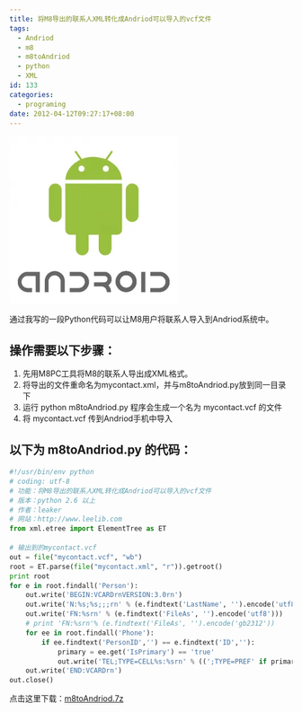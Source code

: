 ```yaml
---
title: 将M8导出的联系人XML转化成Andriod可以导入的vcf文件
tags:
  - Andriod
  - m8
  - m8toAndriod
  - python
  - XML
id: 133
categories:
  - programing
date: 2012-04-12T09:27:17+08:00
---
```


![android](/wp-content/uploads/2012/04/android.webp#center)

通过我写的一段Python代码可以让M8用户将联系人导入到Andriod系统中。

## 操作需要以下步骤：

1. 先用M8PC工具将M8的联系人导出成XML格式。
2. 将导出的文件重命名为mycontact.xml，并与m8toAndriod.py放到同一目录下
3. 运行 python m8toAndriod.py 程序会生成一个名为 mycontact.vcf 的文件
4. 将 mycontact.vcf 传到Andriod手机中导入

## 以下为 m8toAndriod.py 的代码：
```python
#!/usr/bin/env python
# coding: utf-8
# 功能：将M8导出的联系人XML转化成Andriod可以导入的vcf文件
# 版本：python 2.6 以上
# 作者：leaker
# 网站：http://www.leelib.com
from xml.etree import ElementTree as ET

# 输出到的mycontact.vcf
out = file("mycontact.vcf", "wb")
root = ET.parse(file("mycontact.xml", "r")).getroot()
print root
for e in root.findall('Person'):
    out.write('BEGIN:VCARDrnVERSION:3.0rn')
    out.write('N:%s;%s;;;rn' % (e.findtext('LastName', '').encode('utf8'), e.findtext('FirstName', '').encode('utf8')))
    out.write('FN:%srn' % (e.findtext('FileAs', '').encode('utf8')))
    # print 'FN:%srn'% (e.findtext('FileAs', '').encode('gb2312'))
    for ee in root.findall('Phone'):
        if ee.findtext('PersonID','') == e.findtext('ID',''):
            primary = ee.get('IsPrimary') == 'true'
            out.write('TEL;TYPE=CELL%s:%srn' % ((';TYPE=PREF' if primary else ''), ee.findtext('Info','')))
    out.write('END:VCARDrn')
out.close()
```
点击这里下载：[m8toAndriod.7z](/wp-content/uploads/2012/04/m8toAndriod.7z)
